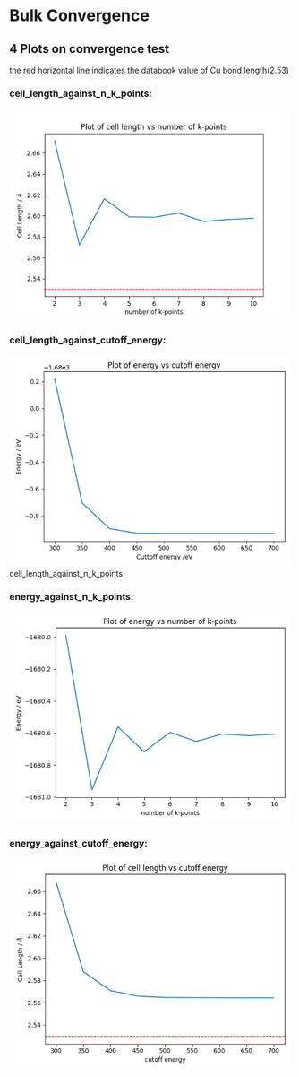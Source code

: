 # Bulk Convergence

## 4 Plots on convergence test

the red horizontal line indicates the databook value of Cu bond length(2.53)

### cell_length_against_n_k_points:

![](./cell_length_against_n_k_points.png)

### cell_length_against_cutoff_energy:

![](./cell_length_against_cutoff_energy.png)cell_length_against_n_k_points

### energy_against_n_k_points:

![](./energy_against_n_k_points.png)

### energy_against_cutoff_energy:

![](./energy_against_cutoff_energy.png)
